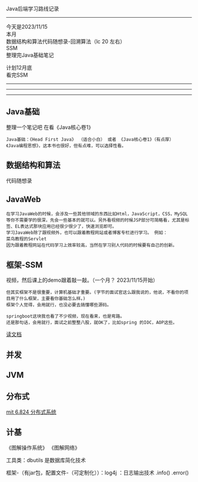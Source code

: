 Java后端学习路线记录

---
今天是2023/11/15<br>
本月 <br>
数据结构和算法代码随想录-回溯算法（lc 20 左右）<br>
SSM<br>
整理完Java基础笔记<br>

计划12月底<br>
看完SSM

---
---
---

## Java基础
整理一个笔记吧 在看《Java核心卷1》

```
Java基础：《Head First Java》 （适合小白） 或者 《Java核心卷1》（有点厚）
《Java编程思想》，这本书也很好，但有点难，可以选择性看。
```
## 数据结构和算法
代码随想录

## JavaWeb
```
在学习JavaWeb的时候，会涉及一些其他领域的东西比如Html，JavaScript，CSS，MySQL等你不需要学的很深，先会一些基本的就可以。另外看视频的时候JSP部分可简略看，尤其是标签、EL表达式那块应用已经很少很少了，快速浏览即可。
学习JavaWeb除了跟视频外，也可以跟着教程网站或者博客专栏进行学习。 例如：
菜鸟教程的Servlet
因为跟着教程网站在代码学习上效率较高，当然在学习别人代码的时候要有自己的创新。
```

## 框架-SSM
视频，然后课上的demo跟着敲一敲。（一个月？ 2023/11/15开始）
```
但其实框架不是很重要，计算机基础才重要。(字节的面试官这么跟我说的，他说，不看你的项目用了什么框架，主要看你基础怎么样。)
框架个人觉得，会用就行，也没必要去搞懂哪些源码。

springboot这块我也看了不少视频，现在看来，也是弯路。
还是那句话，会用就行，面试之前整整八股，就OK了，比如spring 的IOC，AOP这些。
```
[读文档](https://articles.zsxq.com/id_xjmxvw9st7fz.html)


## 并发

## JVM

## 分布式
[mit 6.824 分布式系统](https://mit-public-courses-cn-translatio.gitbook.io/mit6-824/)

## 计基
《图解操作系统》 《图解网络》




工具类：dbutils 是数据库简化技术  

框架-（有jar包，配置文件-（可定制化））：log4j ：日志输出技术  .info()  .error()